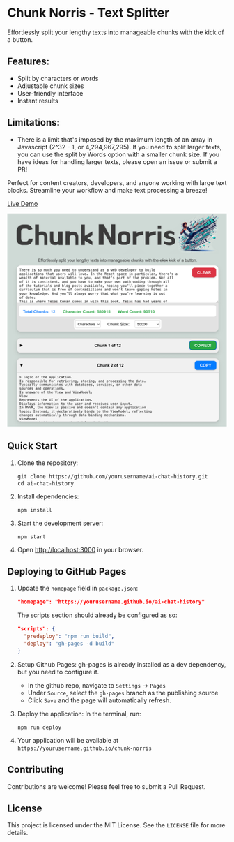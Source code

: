 # Chunk Norris - Text Splitter
Effortlessly split your lengthy texts into manageable chunks with the kick of a button. 

## Features:
- Split by characters or words
- Adjustable chunk sizes
- User-friendly interface
- Instant results

## Limitations:
- There is a limit that's imposed by the maximum length of an array in Javascript (2^32 - 1, or 4,294,967,295). If you need to split larger texts, you can use the split by Words option with a smaller chunk size. If you have ideas for handling larger texts, please open an issue or submit a PR!

Perfect for content creators, developers, and anyone working with large text blocks. Streamline your workflow and make text processing a breeze!

[Live Demo](https://jamesalmeida.github.io/chunk-norris/)

![Chunk Norris](public/screenshot.png)

## Quick Start

1. Clone the repository:
   ```
   git clone https://github.com/yourusername/ai-chat-history.git
   cd ai-chat-history
   ```

2. Install dependencies:
   ```
   npm install
   ```

3. Start the development server:
   ```
   npm start
   ```

4. Open [http://localhost:3000](http://localhost:3000) in your browser.

## Deploying to GitHub Pages

1. Update the `homepage` field in `package.json`:
   ```json
   "homepage": "https://yourusername.github.io/ai-chat-history"
   ```
   The scripts section should already be configured as so:
   ```json
   "scripts": {
     "predeploy": "npm run build",
     "deploy": "gh-pages -d build"
   }
   ```

2. Setup Github Pages:
   gh-pages is already installed as a dev dependency, but you need to configure it.
   - In the github repo, navigate to `Settings` -> `Pages`
   - Under `Source`, select the `gh-pages` branch as the publishing source
   - Click `Save` and the page will automatically refresh.

3. Deploy the application:
    In the terminal, run:
   ```
   npm run deploy
   ```

4. Your application will be available at `https://yourusername.github.io/chunk-norris`

## Contributing

Contributions are welcome! Please feel free to submit a Pull Request.

## License

This project is licensed under the MIT License. See the `LICENSE` file for more details.